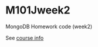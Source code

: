 M101Jweek2
==========

MongoDB Homework code (week2)

See [course info](https://education.10gen.com/courses/10gen/M101J/2013_Spring/info)